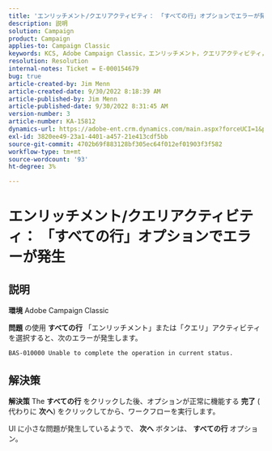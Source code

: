 ```yaml
---
title: 'エンリッチメント/クエリアクティビティ： 「すべての行」オプションでエラーが発生しました'
description: 説明
solution: Campaign
product: Campaign
applies-to: Campaign Classic
keywords: KCS, Adobe Campaign Classic，エンリッチメント，クエリアクティビティ， 「すべての行」オプション，エラー
resolution: Resolution
internal-notes: Ticket = E-000154679
bug: true
article-created-by: Jim Menn
article-created-date: 9/30/2022 8:18:39 AM
article-published-by: Jim Menn
article-published-date: 9/30/2022 8:31:45 AM
version-number: 3
article-number: KA-15812
dynamics-url: https://adobe-ent.crm.dynamics.com/main.aspx?forceUCI=1&pagetype=entityrecord&etn=knowledgearticle&id=85aa3c7c-9840-ed11-9db1-0022480866ad
exl-id: 3820ee49-23a1-4401-a457-21e413cdf5bb
source-git-commit: 4702b69f883128bf305ec64f012ef01903f3f582
workflow-type: tm+mt
source-wordcount: '93'
ht-degree: 3%

---
```


# エンリッチメント/クエリアクティビティ： 「すべての行」オプションでエラーが発生

## 説明


<b>環境</b>
Adobe Campaign Classic

<b>問題</b>
の使用 <b>すべての行</b> 「エンリッチメント」または「クエリ」アクティビティを選択すると、次のエラーが発生します。


```
BAS-010000 Unable to complete the operation in current status.
```



## 解決策


<b>解決策</b>
The <b>すべての行</b> をクリックした後、オプションが正常に機能する <b>完了</b> ( 代わりに <b>次へ</b>) をクリックしてから、ワークフローを実行します。

UI に小さな問題が発生しているようで、 <b>次へ</b> ボタンは、 <b>すべての行</b> オプション。
